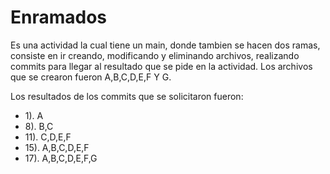 # Enramados

Es una actividad la cual tiene un main, donde tambien se hacen dos ramas, consiste en ir creando, modificando y eliminando archivos, realizando commits para llegar al resultado que se pide en la actividad. Los archivos que se crearon fueron A,B,C,D,E,F Y G.

Los resultados de los commits que se solicitaron fueron:

- 1). A
- 8). B,C
- 11). C,D,E,F
- 15). A,B,C,D,E,F
- 17). A,B,C,D,E,F,G

